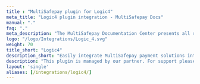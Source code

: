 ```yaml
---
title : "MultiSafepay plugin for Logic4"
meta_title: "Logic4 plugin integration - MultiSafepay Docs"
manual: "."
faq: "."
meta_description: "The MultiSafepay Documentation Center presents all relevant information about our Plugins and API. You can also find support pages for payment methods, tools and general questions as well as the contact details of our Support and Integration Teams."
logo: "/logo/Integrations/Logic_4.svg"
weight: 70
title_short: "Logic4"
description_short: "Easily integrate MultiSafepay payment solutions into your Logic4 webshop."
description: "This plugin is managed by our partner. For support please contact [Logic4](https://www.logic4.nl/contact) directly."
layout: 'single'
aliases: [/integrations/logic4/]
---
```

